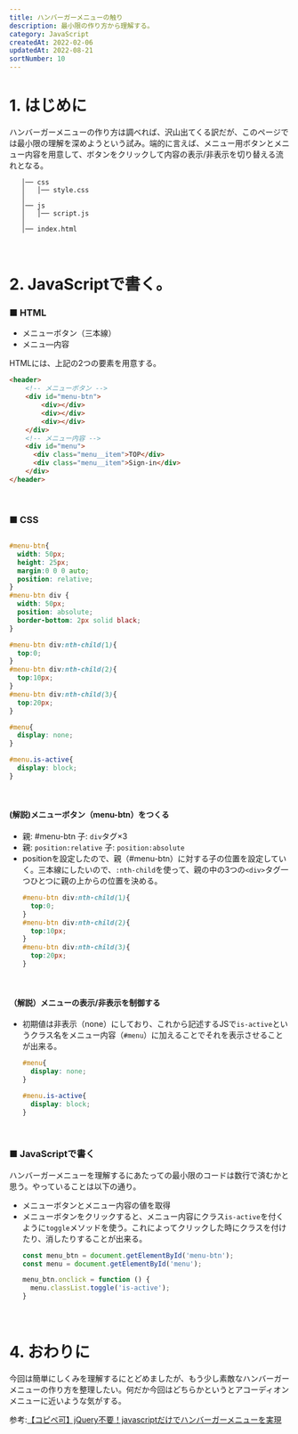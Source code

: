 ```yaml
---
title: ハンバーガーメニューの触り
description: 最小限の作り方から理解する。
category: JavaScript
createdAt: 2022-02-06
updatedAt: 2022-08-21
sortNumber: 10
---
```


# 1. はじめに
ハンバーガーメニューの作り方は調べれば、沢山出てくる訳だが、このページでは最小限の理解を深めようという試み。端的に言えば、メニュー用ボタンとメニュー内容を用意して、ボタンをクリックして内容の表示/非表示を切り替える流れとなる。

```
   │── css
   │   │── style.css
   │
   │── js
   │   │── script.js
   │
   │── index.html
```

<br>

# 2. JavaScriptで書く。
### ■ HTML
- メニューボタン（三本線）
- メニュ―内容 <br>
  
HTMLには、上記の2つの要素を用意する。
```html
<header>
    <!-- メニューボタン -->
    <div id="menu-btn">
        <div></div>
        <div></div>
        <div></div>
    </div>
    <!-- メニュー内容 -->
    <div id="menu">
      <div class="menu__item">TOP</div>
      <div class="menu__item">Sign-in</div>
    </div>
</header>
```

<br>

### ■ CSS
```css

#menu-btn{
  width: 50px;
  height: 25px;
  margin:0 0 0 auto;
  position: relative;
}
#menu-btn div {
  width: 50px;
  position: absolute;
  border-bottom: 2px solid black;
}

#menu-btn div:nth-child(1){
  top:0;
}
#menu-btn div:nth-child(2){
  top:10px;
}
#menu-btn div:nth-child(3){
  top:20px;
}

#menu{
  display: none;
}

#menu.is-active{
  display: block;
}

```

<br>

####  (解説)メニューボタン（menu-btn）をつくる
  - 親: #menu-btn 子: `div`タグ×3
  - 親: `position:relative` 子: `position:absolute`
  - positionを設定したので、親（#menu-btn）に対する子の位置を設定していく。三本線にしたいので、`:nth-child`を使って、親の中の3つの`<div>`タグ一つひとつに親の上からの位置を決める。
    ```css
    #menu-btn div:nth-child(1){
      top:0;
    }
    #menu-btn div:nth-child(2){
      top:10px;
    }
    #menu-btn div:nth-child(3){
      top:20px;
    }
    ```

<br>

#### （解説）メニューの表示/非表示を制御する
- 初期値は非表示（none）にしており、これから記述するJSで`is-active`というクラス名をメニュー内容（`#menu`）に加えることでそれを表示させることが出来る。
  ```css
  #menu{
    display: none;
  }

  #menu.is-active{
    display: block;
  }
  ```

<br>

### ■ JavaScriptで書く
ハンバーガーメニューを理解するにあたっての最小限のコードは数行で済むかと思う。やっていることは以下の通り。
- メニューボタンとメニュー内容の値を取得
- メニューボタンをクリックすると、メニュー内容にクラス`is-active`を付くように`toggle`メソッドを使う。これによってクリックした時にクラスを付けたり、消したりすることが出来る。
  ```js
  const menu_btn = document.getElementById('menu-btn');
  const menu = document.getElementById('menu');

  menu_btn.onclick = function () {
    menu.classList.toggle('is-active');
  }
  ```

<br>

# 4. おわりに
今回は簡単にしくみを理解するにとどめましたが、もう少し素敵なハンバーガーメニューの作り方を整理したい。何だか今回はどちらかというとアコーディオンメニューに近いような気がする。

参考:[【コピペ可】jQuery不要！javascriptだけでハンバーガーメニューを実現](https://eclair.blog/make-hamburger-menu-with-javascript/)
